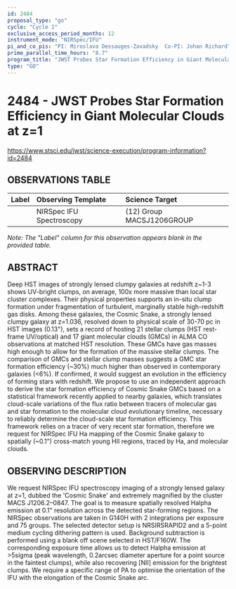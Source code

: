 ```yaml
---
id: 2484
proposal_type: "go"
cycle: "Cycle 1"
exclusive_access_period_months: 12
instrument_mode: "NIRSpec/IFU"
pi_and_co_pis: "PI: Miroslava Dessauges-Zavadsky  Co-PI: Johan Richard"
prime_parallel_time_hours: "8.7"
program_title: "JWST Probes Star Formation Efficiency in Giant Molecular Clouds at z=1"
type: "GO"
---
```

# 2484 - JWST Probes Star Formation Efficiency in Giant Molecular Clouds at z=1
https://www.stsci.edu/jwst/science-execution/program-information?id=2484
## OBSERVATIONS TABLE
| Label | Observing Template | Science Target |
| :---- | :----------------- | :------------- |
|       | NIRSpec IFU Spectroscopy | (12) Group MACSJ1206GROUP |

*Note: The "Label" column for this observation appears blank in the provided table.*

## ABSTRACT

Deep HST images of strongly lensed clumpy galaxies at redshift z~1-3 shows UV-bright clumps, on average, 100x more massive than local star cluster complexes. Their physical properties supports an in-situ clump formation under fragmentation of turbulent, marginally stable high-redshift gas disks. Among these galaxies, the Cosmic Snake, a strongly lensed clumpy galaxy at z=1.036, resolved down to physical scale of 30-70 pc in HST images (0.13"), sets a record of hosting 21 stellar clumps (HST rest-frame UV/optical) and 17 giant molecular clouds (GMCs) in ALMA СО observations at matched HST resolution. These GMCs have gas masses high enough to allow for the formation of the massive stellar clumps. The comparison of GMCs and stellar clump masses suggests a GMC star formation efficiency (~30%) much higher than observed in contemporary galaxies (<6%). If confirmed, it would suggest an evolution in the efficiency of forming stars with redshift. We propose to use an independent approach to derive the star formation efficiency of Cosmic Snake GMCs based on a statistical framework recently applied to nearby galaxies, which translates cloud-scale variations of the flux ratio between tracers of molecular gas and star formation to the molecular cloud evolutionary timeline, necessary to reliably determine the cloud-scale star formation efficiency. This framework relies on a tracer of very recent star formation, therefore we request for NIRSpec IFU Ha mapping of the Cosmic Snake galaxy to spatially (~0.1") cross-match young HII regions, traced by Ha, and molecular clouds.

## OBSERVING DESCRIPTION

We request NIRSpec IFU spectroscopy imaging of a strongly lensed galaxy at z=1, dubbed the 'Cosmic Snake' and extremely magnified by the cluster MACS J1206.2–0847. The goal is to measure spatially resolved Halpha emission at 0.1" resolution across the detected star-forming regions. The NIRSpec observations are taken in G140H with 2 integrations per exposure and 75 groups. The selected detector setup is NRSIRSRAPID2 and a 5-point medium cycling dithering pattern is used. Background subtraction is performed using a blank off scene selected in HST/F160W. The corresponding exposure time allows us to detect Halpha emission at >5sigma (peak wavelength, 0.2arcsec diameter aperture for a point source in the faintest clumps), while also recovering [NII] emission for the brightest clumps. We require a specific range of PA to optimise the orientation of the IFU with the elongation of the Cosmic Snake arc.
